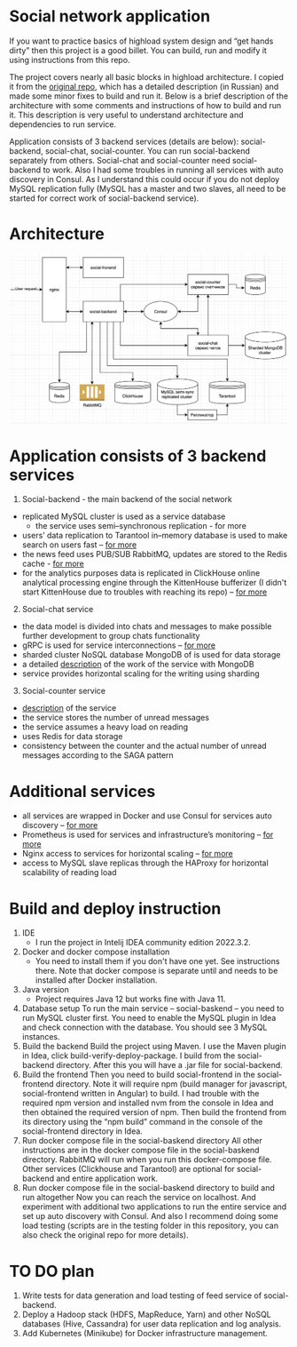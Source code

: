 # Social network application

If you want to practice basics of highload system design and “get hands dirty” then this project is a good billet. You can build, run and modify it using instructions from this repo. 

The project covers nearly all basic blocks in highload architecture. I copied it from the [original repo](https://github.com/alexyakovlev90/otus-highload-social-network), which has a detailed description (in Russian) and made some minor fixes to build and run it. Below is a brief description of the architecture with some comments and instructions of how to build and run it. This description is very useful to understand architecture and dependencies to run service.

Application consists of 3 backend services (details are below): social-backend, social-chat, social-counter. You can run social-backend separately from others. Social-chat and social-counter need social-backend to work. Also I had some troubles in running all services with auto discovery in Consul. As I understand this could occur if you do not deploy MySQL replication fully (MySQL has a master and two slaves, all need to be started for correct work of social-backend service).

# Architecture

![architecture](./social-architecture.png)

# Application consists of 3 backend services

1. Social-backend - the main backend of the social network
  - replicated MySQL cluster is used as a service database 
    - the service uses semi–synchronous replication - for more
  - users’ data replication to Tarantool in–memory database is used to make search on users fast – [for more](./in-memory-tarantool/hw7-tarantool-replication.md)
  - the news feed uses PUB/SUB RabbitMQ, updates are stored to the Redis cache - [for more](./rabbit-redis/hw8-redis-rabbit.md) 
  - for the analytics purposes data is replicated in ClickHouse online analytical processing engine through the KittenHouse bufferizer (I didn't start         KittenHouse due to troubles with reaching its repo) – [for more](./clickhouse/hw9-clickhouse.md) 

2. Social-chat service
  - the data model is divided into chats and messages to make possible further development to group chats functionality
  - gRPC is used for service interconnections – [for more](./grpc-chats/grpc-chats-report.md) 
  - sharded cluster NoSQL database MongoDB of is used for data storage
  - a detailed [description](./sharding/sharding-report.md) of the work of the service with MongoDB
  - service provides horizontal scaling for the writing using sharding

3. Social-counter service
  - [description](./social-counter/README.md) of the service 
  - the service stores the number of unread messages
  - the service assumes a heavy load on reading
  - uses Redis for data storage
  - consistency between the counter and the actual number of unread messages according to the SAGA pattern

# Additional services

  - all services are wrapped in Docker and use Consul for services auto discovery – [for more](./consul-docker/hw13-consul.md) 
  - Prometheus is used for services and infrastructure’s monitoring – [for more](./monitoring/hw15-monitoring.md)
  - Nginx access to services for horizontal scaling – [for more](./load-balancing/hw11-load-balancing.md)
  - access to MySQL slave replicas through the HAProxy for horizontal scalability of reading load

# Build and deploy instruction

1. IDE
   - I run the project in Intelij IDEA community edition 2022.3.2.
3. Docker and docker compose installation
   - You need to install them if you don't have one yet. See instructions there. Note that docker compose is separate until and needs to be installed          after Docker installation. 
5. Java version
   - Project requires Java 12 but works fine with Java 11.
7. Database setup
   To run the main service – social-baskend – you need to run MySQL cluster first. You need to enable the MySQL plugin in Idea and check connection with      the database. You should see 3 MySQL instances.  
5. Build the backend
   Build the project using Maven. I use the Maven plugin in Idea, click build-verify-deploy-package. I build from the social-backend directory. After this    you will have a .jar file for social-backend. 
6. Build the frontend
   Then you need to build social-frontend in the social-frontend directory. Note it will require npm (build manager for javascript, social-frontend written    in Angular) to build. I had trouble with the required npm version and installed nvm from the console in Idea and then obtained the required version of      npm. Then build the frontend from its directory using the “npm build” command in the console of the social-frontend directory in Idea. 
7. Run docker compose file in the social-baskend directory
   All other instructions are in the docker compose file in the social-baskend directory. RabbitMQ will run when you run this docker-compose file. Other      services (Clickhouse and Tarantool) are optional for social-backend and entire application work.
8. Run docker compose file in the social-baskend directory to build and run altogether
   Now you can reach the service on localhost. And experiment with additional two applications to run the entire service and set up auto discovery with        Consul. And also I recommend doing some load testing (scripts are in the testing folder in this repository, you can also check the original repo for        more details).
   
# TO DO plan

1.  Write tests for data generation and load testing of feed service of social-backend.
2.  Deploy a Hadoop stack (HDFS, MapReduce, Yarn) and other NoSQL databases (Hive, Cassandra) for user data replication and log analysis.
3.  Add Kubernetes (Minikube) for Docker infrastructure management. 
